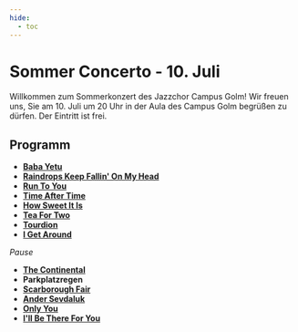 ```yaml
---
hide:
  - toc
---
```


# Sommer Concerto - 10. Juli

Willkommen zum Sommerkonzert des Jazzchor Campus Golm! Wir freuen uns, Sie am
10. Juli um 20 Uhr in der Aula des Campus Golm begrüßen zu dürfen. Der Eintritt
ist frei.

## Programm

* [**Baba Yetu**](01-baba-yetu)
* [**Raindrops Keep Fallin' On My Head**](02-raindrops)
* [**Run To You**](04-run-to-you)
* [**Time After Time**](05-time-after-time)
* [**How Sweet It Is**](06-how-sweet-it-is)
* [**Tea For Two**](07-tea-for-two)
* [**Tourdion**](08-tourdion)
* [**I Get Around**](03-i-get-around)

*Pause*

* [**The Continental**](10-the-continental)
* **Parkplatzregen**
* [**Scarborough Fair**](11-scarborough-fair)
* [**Ander Sevdaluk**](12-ander-sevdaluk)
* [**Only You**](13-only-you)
* [**I'll Be There For You**](13b-ill-be-there-for-you)
